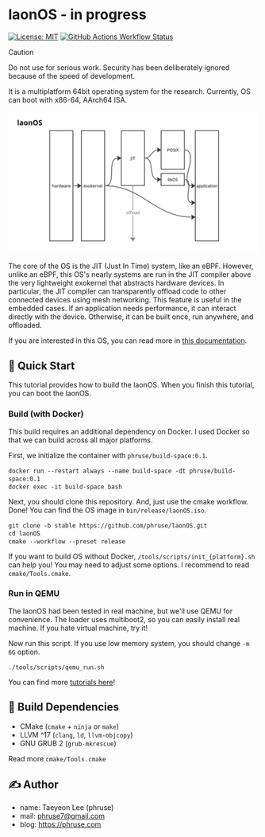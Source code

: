 # laonOS - in progress
[![License: MIT](https://shields.io/badge/License-MIT-green?style=flat-square)](https://opensource.org/licenses/MIT)
[![GitHub Actions Workflow Status](https://img.shields.io/github/actions/workflow/status/phruse/laonOS/release-build.yml?style=flat-square)](https://github.com/phruse/laonOS/releases)

> [!CAUTION]
> Do not use for serious work. Security has been deliberately ignored because of the speed of development.

It is a multiplatform 64bit operating system for the research. Currently, OS can boot with x86-64, AArch64 ISA.

![structure](/docs/images/main_structure.jpg)

The core of the OS is the JIT (Just In Time) system, like an eBPF.
However, unlike an eBPF, this OS's nearly systems are run in the JIT compiler above the very lightweight exokernel that abstracts hardware devices.
In particular, the JIT compiler can transparently offload code to other connected devices using mesh networking. This feature is useful in the embedded cases.
If an application needs performance, it can interact directly with the device. Otherwise, it can be built once, run anywhere, and offloaded.

If you are interested in this OS, you can read more in [this documentation](docs.laon.io).

## 👀 Quick Start
This tutorial provides how to build the laonOS. When you finish this tutorial, you can boot the laonOS.

### Build (with Docker)
This build requires an additional dependency on Docker. I used Docker so that we can build across all major platforms.

First, we initialize the container with `phruse/build-space:0.1`.
```shell
docker run --restart always --name build-space -dt phruse/build-space:0.1
docker exec -it build-space bash
```

Next, you should clone this repository. And, just use the cmake workflow. Done! You can find the OS image in `bin/release/laonOS.iso`.
```shell
git clone -b stable https://github.com/phruse/laonOS.git
cd laonOS
cmake --workflow --preset release
```

If you want to build OS without Docker, `/tools/scripts/init_{platform}.sh` can help you! You may need to adjust some options. I recommend to read `cmake/Tools.cmake`.
### Run in QEMU
The laonOS had been tested in real machine, but we'll use QEMU for convenience. The loader uses multiboot2, so you can easily install real machine. If you hate virtual machine, try it!

Now run this script. If you use low memory system, you should change `-m 6G` option.
```shell
./tools/scripts/qemu_run.sh
```

You can find more [tutorials here]()!

## 🧰 Build Dependencies
- CMake (`cmake` + `ninja` or `make`)
- LLVM ^17 (`clang`, `ld`, `llvm-objcopy`)
- GNU GRUB 2 (`grub-mkrescue`)

Read more `cmake/Tools.cmake`

## ✍️ Author
- name: Taeyeon Lee (phruse)
- mail: phruse7@gmail.com
- blog: https://phruse.com